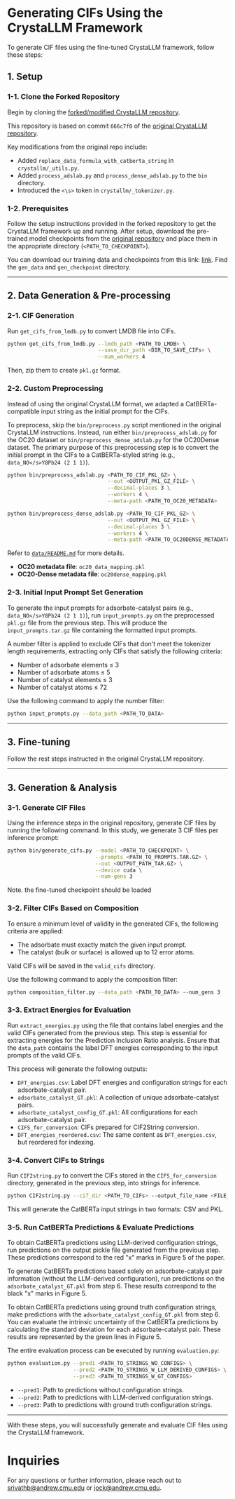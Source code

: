 # Generating CIFs Using the CrystaLLM Framework

To generate CIF files using the fine-tuned CrystaLLM framework, follow these steps:

## 1. **Setup**

### 1-1. **Clone the Forked Repository**  
   Begin by cloning the [forked/modified CrystaLLM repository](https://github.com/hoon-ock/CrystaLLM/tree/adslab).

   This repository is based on commit `666c7f0` of the [original CrystaLLM repository](https://github.com/lantunes/CrystaLLM/tree/main).

   Key modifications from the original repo include:
   - Added `replace_data_formula_with_catberta_string` in `crystallm/_utils.py`.
   - Added `process_adslab.py` and `process_dense_adslab.py` to the `bin` directory.
   - Introduced the `<\s>` token in `crystallm/_tokenizer.py`.

### 1-2. **Prerequisites**
   Follow the setup instructions provided in the forked repository to get the CrystaLLM framework up and running. After setup, download the pre-trained model checkpoints from the [original repository](https://github.com/lantunes/CrystaLLM) and place them in the appropriate directory (`<PATH_TO_CHECKPOINT>`).

   You can download our training data and checkpoints from this link: [link](https://doi.org/10.6084/m9.figshare.27208356.v2). Find the `gen_data` and `gen_checkpoint` directory.

---

## 2. **Data Generation & Pre-processing** 

### 2-1. **CIF Generation**
   Run `get_cifs_from_lmdb.py` to convert LMDB file into CIFs.
   
   ```bash
   python get_cifs_from_lmdb.py --lmdb_path <PATH_TO_LMDB> \
                                --save_dir_path <DIR_TO_SAVE_CIFs> \
                                --num_workers 4
   ```

   Then, zip them to create `pkl.gz` format.

### 2-2. **Custom Preprocessing**
   Instead of using the original CrystaLLM format, we adapted a CatBERTa-compatible input string as the initial prompt for the CIFs.

   To preprocess, skip the `bin/preprocess.py` script mentioned in the original CrystaLLM instructions. Instead, run either `bin/preprocess_adslab.py` for the OC20 dataset or `bin/preprocess_dense_adslab.py` for the OC20Dense dataset. The primary purpose of this preprocessing step is to convert the initial prompt in the CIFs to a CatBERTa-styled string (e.g., `data_NO</s>Y8Pb24 (2 1 1)`).

   ```bash
   python bin/preprocess_adslab.py <PATH_TO_CIF_PKL_GZ> \
                                   --out <OUTPUT_PKL_GZ_FILE> \
                                   --decimal-places 3 \
                                   --workers 4 \
                                   --meta-path <PATH_TO_OC20_METADATA>
   ```

   ```bash
   python bin/preprocess_dense_adslab.py <PATH_TO_CIF_PKL_GZ> \
                                   --out <OUTPUT_PKL_GZ_FILE> \
                                   --decimal-places 3 \
                                   --workers 4 \
                                   --meta-path <PATH_TO_OC20DENSE_METADATA>
   ```

   Refer to [`data/README.md`](../data/README.md) for more details.
   - **OC20 metadata file**: `oc20_data_mapping.pkl`
   - **OC20-Dense metadata file**: `oc20dense_mapping.pkl`

### 2-3. **Initial Input Prompt Set Generation**
   To generate the input prompts for adsorbate-catalyst pairs (e.g., `data_NO</s>Y8Pb24 (2 1 1)`), run `input_prompts.py` on the preprocessed `pkl.gz` file from the previous step. This will produce the `input_prompts.tar.gz` file containing the formatted input prompts.

   A number filter is applied to exclude CIFs that don't meet the tokenizer length requirements, extracting only CIFs that satisfy the following criteria:
   - Number of adsorbate elements ≤ 3
   - Number of adsorbate atoms ≤ 5
   - Number of catalyst elements ≤ 3
   - Number of catalyst atoms ≤ 72

   Use the following command to apply the number filter:
   
   ```bash
   python input_prompts.py --data_path <PATH_TO_DATA>
   ```

---

## 3. **Fine-tuning**
   Follow the rest steps instructed in the original CrystaLLM repository.
   

---

## 3. **Generation & Analysis**
### 3-1. **Generate CIF Files**  
   Using the inference steps in the original repository, generate CIF files by running the following command. In this study, we generate 3 CIF files per inference prompt:

   ```bash
   python bin/generate_cifs.py --model <PATH_TO_CHECKPOINT> \
                               --prompts <PATH_TO_PROMPTS.TAR.GZ> \
                               --out <OUTPUT_PATH_TAR.GZ> \
                               --device cuda \
                               --num-gens 3
   ```

   Note. the fine-tuned checkpoint should be loaded

### 3-2. **Filter CIFs Based on Composition**  
   To ensure a minimum level of validity in the generated CIFs, the following criteria are applied:
   - The adsorbate must exactly match the given input prompt.
   - The catalyst (bulk or surface) is allowed up to 12 error atoms.

   Valid CIFs will be saved in the `valid_cifs` directory.

   Use the following command to apply the composition filter:

   ```bash
   python composition_filter.py --data_path <PATH_TO_DATA> --num_gens 3
   ```

### 3-3. **Extract Energies for Evaluation**  
   Run `extract_energies.py` using the file that contains label energies and the valid CIFs generated from the previous step. This step is essential for extracting energies for the Prediction Inclusion Ratio analysis. Ensure that the `data_path` contains the label DFT energies corresponding to the input prompts of the valid CIFs.

   This process will generate the following outputs:  
   - `DFT_energies.csv`: Label DFT energies and configuration strings for each adsorbate-catalyst pair.
   - `adsorbate_catalyst_GT.pkl`: A collection of unique adsorbate-catalyst pairs.
   - `adsorbate_catalyst_config_GT.pkl`: All configurations for each adsorbate-catalyst pair.
   - `CIFS_for_conversion`: CIFs prepared for CIF2String conversion.
   - `DFT_energies_reordered.csv`: The same content as `DFT_energies.csv`, but reordered for indexing.

### 3-4. **Convert CIFs to Strings**  
   Run `CIF2string.py` to convert the CIFs stored in the `CIFS_for_conversion` directory, generated in the previous step, into strings for inference.

   ```bash
   python CIF2string.py --cif_dir <PATH_TO_CIFs> --output_file_name <FILE_NAME>
   ```
   This will generate the CatBERTa input strings in two formats: CSV and PKL.

### 3-5. **Run CatBERTa Predictions & Evaluate Predictions**  
   To obtain CatBERTa predictions using LLM-derived configuration strings, run predictions on the output pickle file generated from the previous step. These predictions correspond to the red "x" marks in Figure 5 of the paper.

   To generate CatBERTa predictions based solely on adsorbate-catalyst pair information (without the LLM-derived configuration), run predictions on the `adsorbate_catalyst_GT.pkl` from step 6. These results correspond to the black "x" marks in Figure 5.

   To obtain CatBERTa predictions using ground truth configuration strings, make predictions with the `adsorbate_catalyst_config_GT.pkl` from step 6. You can evaluate the intrinsic uncertainty of the CatBERTa predictions by calculating the standard deviation for each adsorbate-catalyst pair. These results are represented by the green lines in Figure 5.

   The entire evaluation process can be executed by running `evaluation.py`:

   ```bash
   python evaluation.py --pred1 <PATH_TO_STRINGS_WO_CONFIGS> \
                        --pred2 <PATH_TO_STRINGS_W_LLM_DERIVED_CONFIGS> \
                        --pred3 <PATH_TO_STRINGS_W_GT_CONFIGS>
   ```
   - `--pred1`: Path to predictions without configuration strings.
   - `--pred2`: Path to predictions with LLM-derived configuration strings.
   - `--pred3`: Path to predictions with ground truth configuration strings.  

---

With these steps, you will successfully generate and evaluate CIF files using the CrystaLLM framework.

# Inquiries

For any questions or further information, please reach out to [srivathb@andrew.cmu.edu](mailto:srivathb@andrew.cmu.edu) or [jock@andrew.cmu.edu](mailto:jock@andrew.cmu.edu).
